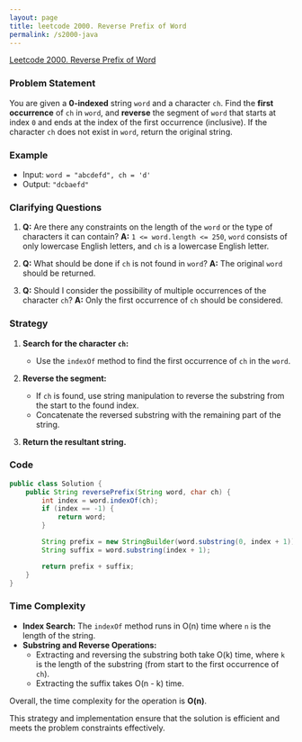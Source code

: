 ```yaml
---
layout: page
title: leetcode 2000. Reverse Prefix of Word
permalink: /s2000-java
---
```

[Leetcode 2000. Reverse Prefix of Word](https://algoadvance.github.io/algoadvance/l2000)
### Problem Statement

You are given a **0-indexed** string `word` and a character `ch`. Find the **first occurrence** of `ch` in `word`, and **reverse** the segment of `word` that starts at index `0` and ends at the index of the first occurrence (inclusive). If the character `ch` does not exist in `word`, return the original string.

### Example
- Input: `word = "abcdefd", ch = 'd'`
- Output: `"dcbaefd"`

### Clarifying Questions
1. **Q:** Are there any constraints on the length of the `word` or the type of characters it can contain?
   **A:** `1 <= word.length <= 250`, `word` consists of only lowercase English letters, and `ch` is a lowercase English letter.

2. **Q:** What should be done if `ch` is not found in `word`?
   **A:** The original `word` should be returned.

3. **Q:** Should I consider the possibility of multiple occurrences of the character `ch`?
   **A:** Only the first occurrence of `ch` should be considered.

### Strategy

1. **Search for the character `ch`:**
   - Use the `indexOf` method to find the first occurrence of `ch` in the `word`.

2. **Reverse the segment:**
   - If `ch` is found, use string manipulation to reverse the substring from the start to the found index.
   - Concatenate the reversed substring with the remaining part of the string.

3. **Return the resultant string.**

### Code

```java
public class Solution {
    public String reversePrefix(String word, char ch) {
        int index = word.indexOf(ch);
        if (index == -1) {
            return word;
        }

        String prefix = new StringBuilder(word.substring(0, index + 1)).reverse().toString();
        String suffix = word.substring(index + 1);

        return prefix + suffix;
    }
}
```

### Time Complexity

- **Index Search:** The `indexOf` method runs in O(n) time where `n` is the length of the string.
- **Substring and Reverse Operations:**
  - Extracting and reversing the substring both take O(k) time, where `k` is the length of the substring (from start to the first occurrence of `ch`).
  - Extracting the suffix takes O(n - k) time.

Overall, the time complexity for the operation is **O(n)**.

This strategy and implementation ensure that the solution is efficient and meets the problem constraints effectively.